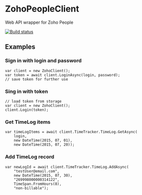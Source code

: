 # ZohoPeopleClient
Web API wrapper for Zoho People

[![Build status](https://ci.appveyor.com/api/projects/status/rsxfde6vkxgfdaby?svg=true)](https://ci.appveyor.com/project/druss/zohopeopleclient)

## Examples

### Sign in with login and password

```charp
var client = new ZohoClient();
var token = await client.LoginAsync(login, password);
// save token for further use
```

### Sing in with token

```charp
// load token from storage
var client = new ZohoClient();
client.Login(token);
```

### Get TimeLog items

```charp
var timeLogItems = await client.TimeTracker.TimeLog.GetAsync(
	login,
    new DateTime(2015, 07, 01),
    new DateTime(2015, 07, 20));
```
	
### Add TimeLog record

```charp
var newLogId = await client.TimeTracker.TimeLog.AddAsync(
    "testUser@email.com",
	new DateTime(2015, 07, 30),
    "269998000000314122",
    TimeSpan.FromHours(8),
    "non-billable");
```

